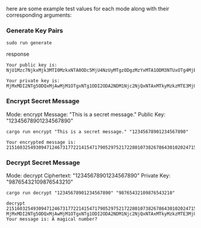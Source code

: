 here are some example test values for each mode along with their corresponding arguments:

### Generate Key Pairs

```
sudo run generate
```

response

```
Your public key is: NjU1Mzc7NjkxMjk3MTI0MzkxNTA0ODc5MjU4NzUyMTgzODgzMzYxMTA1ODM3NTUxOTg4MjE0MjE0NDQwNTkyMTUzNzU0NzIzMjE0NDY4MDI5NzEzNTg3OTM4MjA4MDI2MzkxMzY5NTA4MjA3MTE0MzA4MzUzMDUxNTIwNjU5NjcyNDc5MzQ3OTU1ODUyODc3MDQ1NzEzOTcyNjQwNDg5

Your private key is: MjMxMDI2NTg5ODQxMjAwMjM1OTgxNTg1ODI2ODA2NDM1Njc2NjQxNTAxMTkyMzkzMTE3MjQxODMwNTU5MDk2OTM2ODExOTI3Mjg5Njg5OTc4OTExNDUyNzExMzg2NjY3NTg2Mzc3NDY5ODU1NTEzOTYyMzc2NzQ5MDc2MzYwMTcwMzkzNTM2OTE4MzY3MDcyMzA2MTE4MDczOzY5MTI5NzEyNDM5MTUwNDg3OTI1ODc1MjE4Mzg4MzM2MTEwNTgzNzU1MTk4ODIxNDIxNDQ0MDU5MjE1Mzc1NDcyMzIxNDQ2ODAyOTcxMzU4NzkzODIwODAyNjM5MTM2OTUwODIwNzExNDMwODM1MzA1MTUyMDY1OTY3MjQ3OTM0Nzk1NTg1Mjg3NzA0NTcxMzk3MjY0MDQ4OQ
```

### Encrypt Secret Message

Mode: encrypt
Message: "This is a secret message."
Public Key: "12345678901234567890"

`cargo run encrypt "This is a secret message." "12345678901234567890"`

```
Your encrypted message is: 215160325493094712467317722141547179052975217228010738267864301020247153559324429538813980952415329915990409653003170081938326040005970159118008551410657
```

### Decrypt Secret Message

Mode: decrypt
Ciphertext: "12345678901234567890"
Private Key: "98765432109876543210"

`cargo run decrypt "12345678901234567890" "98765432109876543210"`

```
decrypt 215160325493094712467317722141547179052975217228010738267864301020247153559324429538813980952415329915990409653003170081938326040005970159118008551410657 MjMxMDI2NTg5ODQxMjAwMjM1OTgxNTg1ODI2ODA2NDM1Njc2NjQxNTAxMTkyMzkzMTE3MjQxODMwNTU5MDk2OTM2ODExOTI3Mjg5Njg5OTc4OTExNDUyNzExMzg2NjY3NTg2Mzc3NDY5ODU1NTEzOTYyMzc2NzQ5MDc2MzYwMTcwMzkzNTM2OTE4MzY3MDcyMzA2MTE4MDczOzY5MTI5NzEyNDM5MTUwNDg3OTI1ODc1MjE4Mzg4MzM2MTEwNTgzNzU1MTk4ODIxNDIxNDQ0MDU5MjE1Mzc1NDcyMzIxNDQ2ODAyOTcxMzU4NzkzODIwODAyNjM5MTM2OTUwODIwNzExNDMwODM1MzA1MTUyMDY1OTY3MjQ3OTM0Nzk1NTg1Mjg3NzA0NTcxMzk3MjY0MDQ4OQ
Your message is: A magical number?
```
